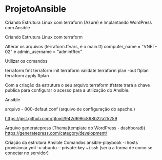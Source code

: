 # ProjetoAnsible
Criando Estrutura Linux com terraform (Azure) e Implantando WordPress com Ansible

Criando Estrutura Linux com terraform

Alterar os arquivos (terraform.tfvars, e o main.tf) computer_name = "VNET-02" e admin_username = "admintftec"

Utilizar os comandos

terraform fmt
terraform init
terraform validate 
terraform plan -out ftplan
terraform apply ftplan

Com a criação da estrutura o seu arquivo terraform.tfstate trará a chave publica para configurar o acesso para a utilização do Ansible.

Ansible

arquivo - 000-defaut.conf (arquivo de configuração do apache.)

https://gist.github.com/tjtoml/942d696c868b22a25259

Arquivo generatepress (Thema(template do WordPress - dashborad))
https://generatepress.com/category/development/

Criação da estrutura Ansible
Comandos 
ansible-playbook -i hosts provisionar.yml -u ubuntu --private-key ~/.ssh (seria a forma de como se conectar no servidor)
